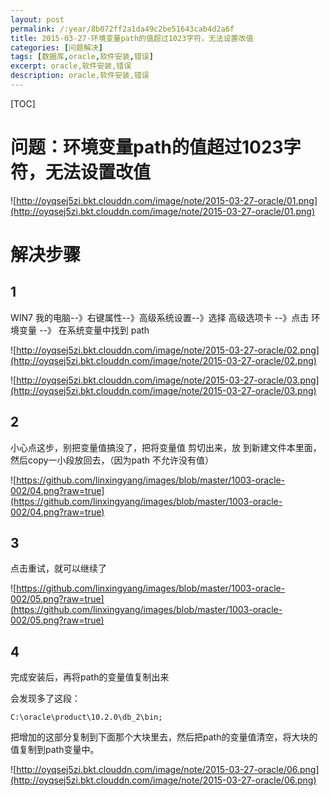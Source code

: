 ```yaml
---
layout: post
permalink: /:year/8b072ff2a1da49c2be51643cab4d2a6f
title: 2015-03-27-环境变量path的值超过1023字符，无法设置改值
categories: [问题解决]
tags: [数据库,oracle,软件安装,错误]
excerpt: oracle,软件安装,错误
description: oracle,软件安装,错误
---
```


[TOC]

# 问题：环境变量path的值超过1023字符，无法设置改值 #



![http://oyqsej5zi.bkt.clouddn.com/image/note/2015-03-27-oracle/01.png](http://oyqsej5zi.bkt.clouddn.com/image/note/2015-03-27-oracle/01.png)


# 解决步骤 #

## 1 ##

WIN7  我的电脑--》右键属性--》高级系统设置--》选择 高级选项卡
--》点击 环境变量 --》 在系统变量中找到 path 

![http://oyqsej5zi.bkt.clouddn.com/image/note/2015-03-27-oracle/02.png](http://oyqsej5zi.bkt.clouddn.com/image/note/2015-03-27-oracle/02.png)

![http://oyqsej5zi.bkt.clouddn.com/image/note/2015-03-27-oracle/03.png](http://oyqsej5zi.bkt.clouddn.com/image/note/2015-03-27-oracle/03.png)

## 2 ##

小心点这步，别把变量值搞没了，把将变量值 剪切出来，放
到新建文件本里面，然后copy一小段放回去，（因为path
不允许没有值）

![https://github.com/linxingyang/images/blob/master/1003-oracle-002/04.png?raw=true](https://github.com/linxingyang/images/blob/master/1003-oracle-002/04.png?raw=true)

## 3 ##

点击重试，就可以继续了

![https://github.com/linxingyang/images/blob/master/1003-oracle-002/05.png?raw=true](https://github.com/linxingyang/images/blob/master/1003-oracle-002/05.png?raw=true)



## 4 ##

完成安装后，再将path的变量值复制出来

会发现多了这段：
```
C:\oracle\product\10.2.0\db_2\bin;
```
把增加的这部分复制到下面那个大块里去，然后把path的变量值清空，将大块的值复制到path变量中。

![http://oyqsej5zi.bkt.clouddn.com/image/note/2015-03-27-oracle/06.png](http://oyqsej5zi.bkt.clouddn.com/image/note/2015-03-27-oracle/06.png)
